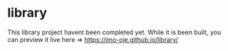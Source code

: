 # library

This library project havent been completed yet.
While it is been built, you can preview it live here => https://imo-oje.github.io/library/
